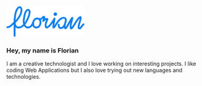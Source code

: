 <img src="./florian_lettering.svg" alt="Florian Lettering" height="80">
<h3 align="left">Hey, my name is Florian</h3>
I am a creative technologist and I love working on interesting projects. I like coding Web Applications but I also love trying out new languages and technologies.


<!--
**floriandwt/floriandwt** is a ✨ _special_ ✨ repository because its `README.md` (this file) appears on your GitHub profile.

Here are some ideas to get you started:

- 🔭 I’m currently working on ...
- 🌱 I’m currently learning ...
- 👯 I’m looking to collaborate on ...
- 🤔 I’m looking for help with ...
- 💬 Ask me about ...
- 📫 How to reach me: ...
- 😄 Pronouns: ...
- ⚡ Fun fact: ...
-->
